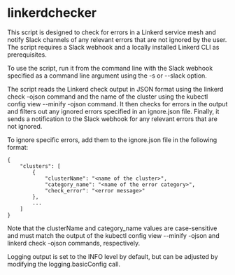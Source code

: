 # linkerdchecker
This script is designed to check for errors in a Linkerd service mesh and notify Slack channels of any relevant errors that are not ignored by the user. The script requires a Slack webhook and a locally installed Linkerd CLI as prerequisites.

To use the script, run it from the command line with the Slack webhook specified as a command line argument using the -s or --slack option.

The script reads the Linkerd check output in JSON format using the linkerd check -ojson command and the name of the cluster using the kubectl config view --minify -ojson command. It then checks for errors in the output and filters out any ignored errors specified in an ignore.json file. Finally, it sends a notification to the Slack webhook for any relevant errors that are not ignored.

To ignore specific errors, add them to the ignore.json file in the following format:

```
{
    "clusters": [
        {
            "clusterName": "<name of the cluster>",
            "category_name": "<name of the error category>",
            "check_error": "<error message>"
        },
        ...
    ]
}
```

Note that the clusterName and category_name values are case-sensitive and must match the output of the kubectl config view --minify -ojson and linkerd check -ojson commands, respectively.

Logging output is set to the INFO level by default, but can be adjusted by modifying the logging.basicConfig call.




